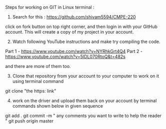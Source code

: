 Steps for working on GIT in Linux terminal :

1) Search for this : https://github.com/shivam5594/CMPE-220

click on fork button on top right corner, and then login in with your GitHub account. 
This will create a copy of my project in your account.

2) Watch following YouTube instructions and make try compiling the code.

Part 1 - https://www.youtube.com/watch?v=NYRhkGrt4Q4
Part 2 - https://www.youtube.com/watch?v=5IDL070RtoQ&t=482s

and there are more of them too.

3) Clone that repository from your account to your computer to work on it using terminal command 

git clone "the https: link"

4) work on the driver and upload them back on your account by terminal commands shown below in given sequence

git add .
git commit -m " any comments you want to write to help the reader "
git push origin master 
